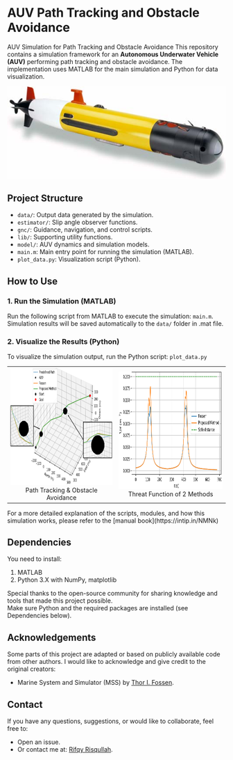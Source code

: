 # AUV Path Tracking and Obstacle Avoidance
AUV Simulation for Path Tracking and Obstacle Avoidance
This repository contains a simulation framework for an **Autonomous Underwater Vehicle (AUV)** performing path tracking and obstacle avoidance. The implementation uses MATLAB for the main simulation and Python for data visualization.   
<p align="center">
  <img src="remus100.jpg" alt="AUV Remus100" width="550"/>
</p>

## Project Structure
- ```data/```: Output data generated by the simulation.
- ```estimator/```: Slip angle observer functions.
- ```gnc/```: Guidance, navigation, and control scripts.
- ```lib/```: Supporting utility functions.
- ```model/```: AUV dynamics and simulation models.
- ```main.m```: Main entry point for running the simulation (MATLAB).
- ```plot_data.py```: Visualization script (Python).

## How to Use
### 1. Run the Simulation (MATLAB)
Run the following script from MATLAB to execute the simulation: ```main.m```.    
Simulation results will be saved automatically to the ```data/``` folder in .mat file.

### 2. Visualize the Results (Python)
To visualize the simulation output, run the Python script: ```plot_data.py```  
<table>
  <tr>
    <td align="center">
      <img src="example/oa-trial1.png" alt="Result 1" height="270"/>
      <br/>Path Tracking & Obstacle Avoidance
    </td>
    <td align="center">
      <img src="example/oa-d-trial1.png" alt="Result 2" height="270"/>
      <br/>Threat Function of 2 Methods
    </td>
  </tr>
</table>  
For a more detailed explanation of the scripts, modules, and how this simulation works, please refer to the [manual book](https://intip.in/NMNk)

## Dependencies
You need to install:
1. MATLAB
2. Python 3.X with NumPy, matplotlib

Special thanks to the open-source community for sharing knowledge and tools that made this project possible.  
Make sure Python and the required packages are installed (see Dependencies below).

## Acknowledgements
Some parts of this project are adapted or based on publicly available code from other authors. I would like to acknowledge and give credit to the original creators:
- Marine System and Simulator (MSS) by [Thor I. Fossen](https://github.com/cybergalactic/MSS).

## Contact
If you have any questions, suggestions, or would like to collaborate, feel free to:
- Open an issue.
- Or contact me at: [Rifqy Risqullah](risqullah.rifqy19@gmail.com).
